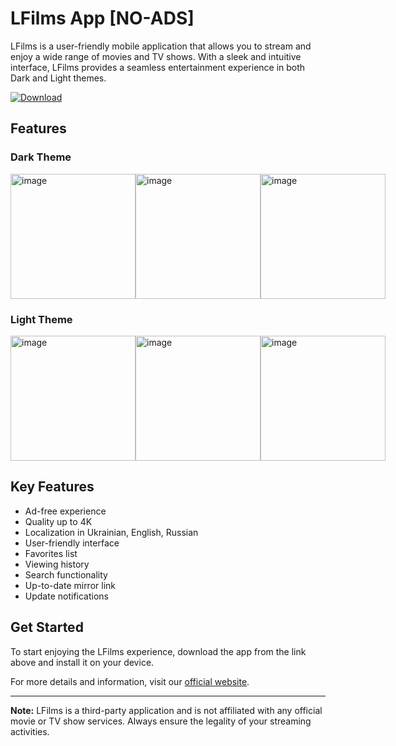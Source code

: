 # LFilms App [NO-ADS]

LFilms is a user-friendly mobile application that allows you to stream and enjoy a wide range of movies and TV shows. With a sleek and intuitive interface, LFilms provides a seamless entertainment experience in both Dark and Light themes.

[![Download](https://www.fxmedicine.com.au/sites/default/files/photos/green%20download%20button.png)](https://github.com/lrdcxdes/LFilms/releases/latest/download/app-release.apk)

## Features

### Dark Theme
<div style="display: flex; justify-content: space-between;">
    <img src="https://github.com/lrdcxdes/LFilms/assets/83734728/315c9339-c14a-4862-a3be-917fe65c0d49" alt="image" width="200"/>
    <img src="https://github.com/lrdcxdes/LFilms/assets/83734728/c244262d-f25c-49b9-8e0c-26fbb347c9c5" alt="image" width="200"/>
    <img src="https://github.com/lrdcxdes/LFilms/assets/83734728/6d4aba2a-446b-4913-be76-70024bd006f2" alt="image" width="200"/>
</div>

### Light Theme
<div style="display: flex; justify-content: space-between;">
    <img src="https://github.com/lrdcxdes/LFilms/assets/83734728/b199521e-bdc6-4548-b56c-52cf90fb3aed" alt="image" width="200"/>
    <img src="https://github.com/lrdcxdes/LFilms/assets/83734728/4856236d-4166-45bf-85f2-0cebf73c79cb" alt="image" width="200"/>
    <img src="https://github.com/lrdcxdes/LFilms/assets/83734728/781198a0-e62a-4968-b308-7d91e9db098a" alt="image" width="200"/>
</div>

## Key Features

- Ad-free experience
- Quality up to 4K
- Localization in Ukrainian, English, Russian
- User-friendly interface
- Favorites list
- Viewing history
- Search functionality
- Up-to-date mirror link
- Update notifications

## Get Started

To start enjoying the LFilms experience, download the app from the link above and install it on your device.

For more details and information, visit our [official website](https://www.example.com/lfilms).

---

**Note:** LFilms is a third-party application and is not affiliated with any official movie or TV show services. Always ensure the legality of your streaming activities.
